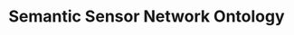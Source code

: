 ---
schema: default
title: Semantic Sensor Network Ontology
notes: >-
  This ontology describes sensors, actuators and observations, and related
  concepts. It does not describe domain concepts, time, locations, etc. these
  are intended to be included from other ontologies via OWL imports.
organization: DataScientia Foundation
resources:
  - name: SSNO.UAN.owl
    url: >-
      http://git.knowdive.disi.unitn.it:8080/knowledge/LiveKnowledge/SREP/IoT/raw/master/SSNO.UAN.owl
    format: owl
    description: >-
      This ontology describes sensors, actuators and observations, and related
      concepts. It does not describe domain concepts, time, locations, etc.
      these are intended to be included from other ontologies via OWL imports.
    license: Creative Commons
    status: Unannotated
    byteSize: '27.176'
    issued: '2017-04-17'
    language: en
    modified: '17 December 2020, 01:42 (UTC+01:00)'
    OntologyEngineeringTool: Protégé
    ontologyLanguage: owl
    ontologySyntax: rdf
    example: Unknown
    ReferenceLKRepository: SREP
    referenceOntology: Unknown
    referenceDatasets: Unknown
distribution: ssno-owl
keyword: IoT
publisher: W3C
category:
  - Upper-Level
versionNotes: Unknown
landingPage: 'http://www.w3.org/'
accessRigths: Public
creator: W3C/OGC Spatial Data on the Web Working Group
hasVersion: Unknown
isVersionOf: Unknown
issued: '2017-04-17'
modified: '17 December 2020, 01:42 (UTC+01:00)'
language: en
provenance: >-
  (2017-08-23) Ghislain Atemezing: New version of ssn ontology published by
  W3C/OGC working group
page: 'http://www.w3.org/ns/ssn/'
wasGeneratedBy: Unknown
versionInfo: version v2017-04-17
formalityLevel: Teleontology
OntologyEngineeringMethodology: Unknown
acronym: ssno
CompetencyQuestion: Unknown
preferredNamespacePrefix: ssn
toDoList: To completely annotate.
namespacesGenerated: Unknown
namespacesReused: Unknown
datasetLevel: Knowledge Level(L3-4)
spatialExtent: Unknown
temporalExtent: Unknown
---